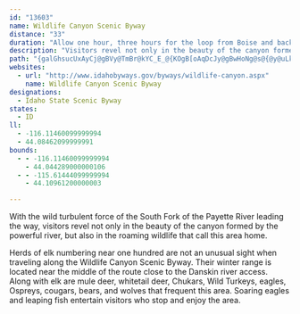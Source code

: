 ```yaml
---
id: "13603"
name: Wildlife Canyon Scenic Byway
distance: "33"
duration: "Allow one hour, three hours for the loop from Boise and back."
description: "Visitors revel not only in the beauty of the canyon formed by the powerful Payette River, but also in the roaming wildlife that call this area home."
path: "{galGhsucUxAyCj@gBVy@TmBr@kYC_E_@{KOgB[oAqDcJy@gBwHoNg@s@{@y@uLkHmGyEaFuEeBmAcDmBy@]wB[o@WsGgEm@q@y@aBoA{Ee@_AmEgG}@_BoBsE_A_BaFsKgC{EmCuDk@eBO_Dx@mGlC}MhAyDzAaC|AmB~OoRlCwDhBuDb@eA~AgGr@mB~GyNjD}Id@}@bDcEh@_AxAsDlB{Fj@_CbBuJB_AEk@yAoLiAmFsAaFm@kCs@iFo@_HYgFuBoNUwBg@{HoAaHIsC^}MBuQi@sG?{@H_CXwDTyADcEKsENaGTsEXmBx@sBlAwAnAeArCyAdAoAf@kA^sAV_CFyBIgASeB_AaCiFsJa@gAWsAuAkLC}@`AsKAm@YkB}H}PiK{ReBqCaCcDeDyCu@e@mBYmB?}D~@sCfA_BRsAB_AKqA]uBsAsCiEs@mDs@_FuEy_@gAsG_AgCmEkGsAgCeCmI}B}JsDaNo@gDYaE?mENeBZgBf@iBpBwGfCgJbCaGxAkC`IiL`FgI`B{CzFeL`HwP|AkDhg@m}@tKuSpB_D`A{@bIqEtb@iUnGiCnBc@nDYfQG~@KhEyAzEmDvIgJ`NoOhBeDfDcLfZgmAtCoKzAyDfNiXlAgDl@{C~AoPx@eDx@eBt@m@`Aa@tBOvMMrBKr@SxAaAbAeBXeAt@uF`AmK?sDs@gHEsB@gEJaDNyApCmMrEuL|CeHbFoM|AoF^gDDwA?oDUeDw@mEqA{C}AcC_AmB]u@q@gDIq@EkDNoBTiBdB}D`@m@fAoAbNuGhDsA|AqAhAgB\\s@tAmEbB_GlEg_@VsD?qAKaBQw@a@u@eDsEi@aAe@iCMoCR{CnA}JZiDlAea@b@}RN_D~@iITqDU{GP_C`AcHDeDYmEYeB_DoJiAkB_DoCaAkA_AsBsA_FyAyGaDsQaAkD}AmDyByDmCyCsDiDyA}AmCmDiFyEaBaCqAgDsG{Tq@gBu@sA}EaG}DgGcDsGs@mBoAyFaBiM[_Ba@sAw@mAyB_ByNeCoAaA_AkBg@mBM_C@mGIgCOkAuA{D}@wAyBcBsBc@sEGi@Ms@_@u@w@c@s@_AaDqJec@aBsFcIoR]qAW{C_@_CmDoHs@mB}EiSc@mCUsB]sF?yERkD^sCb@}BbBaNJ_DAkCg@uCsEuOEs@?_A^sCb@y@d@g@xAq@|Gm@hCe@hJaCnAq@hA}@bAuBj@gCDs@AkCWgCQy@mDyH{BuMW_DHu@X}A`A{B`CmE~@_AvBmAz@mAJWPmAJyBO{EBkCPyEEsCUgAoAaF}CoI}@_FIsAK_JrAeS?_Di@iM@q@LkAT{@Tk@\\_@hAe@xBU~@e@hAqAh@gBb@sHTmBx@sDh@gArCgDb@_BNyAO}ASo@y@_A_CsDcB_Eo@sBMaAB}@HgBX{@x@wAdAkAN[Lk@?aCkA{F?qAJeAdBsGbEuFbBkD`@gALs@HsACe@c@yBu@kBiAgByA{Ay@cBo@aCwAsIq@oFCqAt@aDn@mD`@mAtAsCd@_Bl@mCb@mAtEkCv@M|ESn@Fr@Rd@\\|@~@j@Rn@F\\EhAm@n@mAb@e@rFsEb@_AT{AD_B~AiIN}BA_@y@aCc@_@eBWi@a@W_@kBgKCmCDeAVoAEw@aAsBoBmDOsAN_Cr@gBJsABkCOaFdAmGd@_IrCqINsAB_AOwAmEgKe@s@i@k@gFoDaFyGwNmKgAiAkAwBy@_D]cCEkERgCn@yCxCuKNy@B_ASeBUg@_@_@wBqA}FiBsDwByBaAcDwB}@cAe@_Ai@yA_@cBaAwFWw@w@_Ae@G_ADyBb@y@D}ESqCUkBo@aDmCg@{@_ByFU_BAyAd@yCxBcHb@aCDeCYyBU}@a@o@wAqAsBg@qKtAy@GiA]wAu@eC_Ca@_Ak@{CEeCHeG?}Ds@oL?eC~@mL`@eCf@aBlBoDhAcAbDoBhAqAbBeEx@cBr@_ArD_Cd@k@n@mBRkCS{A]kAa@m@iAq@_BMkFr@}@VuDxCcBl@_BFs@KgE{Ao@w@e@aAU_AM{@?q@Hw@n@iCvDgJ`@s@l@k@rC{Ar@k@`AeBVgADeAEwASoA[y@yJyN{AgDwA{EuA{LEyA@{G^gIrA{JhA{N\\sBj@eBx@oBxBqDl@m@nCsBvBkA"
websites:
  - url: "http://www.idahobyways.gov/byways/wildlife-canyon.aspx"
    name: Wildlife Canyon Scenic Byway
designations:
  - Idaho State Scenic Byway
states:
  - ID
ll:
  - -116.11460099999994
  - 44.08462099999991
bounds:
  - - -116.11460099999994
    - 44.044289000000106
  - - -115.61444099999994
    - 44.10961200000003

---
```


With the wild turbulent force of the South Fork of the Payette River leading the way, visitors revel not only in the beauty of the canyon formed by the powerful river, but also in the roaming wildlife that call this area home.

Herds of elk numbering near one hundred are not an unusual sight when traveling along the Wildlife Canyon Scenic Byway. Their winter range is located near the middle of the route close to the Danskin river access. Along with elk are mule deer, whitetail deer,
Chukars, Wild Turkeys, eagles, Ospreys, cougars, bears, and wolves that frequent this area. Soaring eagles and leaping fish entertain visitors who stop and enjoy the area.
